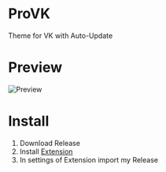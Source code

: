 # ProVK
Theme for VK with Auto-Update

# Preview
![Preview](https://github.com/ProChopa/ProVK/assets/112766478/ed17af4d-81d4-41fa-8771-2fc0e1d9bf00)

# Install
1. Download Release
2. Install [Extension](https://chrome.google.com/webstore/detail/user-javascript-and-css/nbhcbdghjpllgmfilhnhkllmkecfmpld)
3. In settings of Extension import my Release

